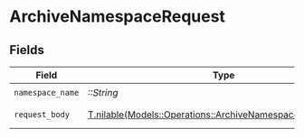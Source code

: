 # ArchiveNamespaceRequest


## Fields

| Field                                                                                                                | Type                                                                                                                 | Required                                                                                                             | Description                                                                                                          |
| -------------------------------------------------------------------------------------------------------------------- | -------------------------------------------------------------------------------------------------------------------- | -------------------------------------------------------------------------------------------------------------------- | -------------------------------------------------------------------------------------------------------------------- |
| `namespace_name`                                                                                                     | *::String*                                                                                                           | :heavy_check_mark:                                                                                                   | N/A                                                                                                                  |
| `request_body`                                                                                                       | [T.nilable(Models::Operations::ArchiveNamespaceRequestBody)](../../models/operations/archivenamespacerequestbody.md) | :heavy_minus_sign:                                                                                                   | Archived status                                                                                                      |